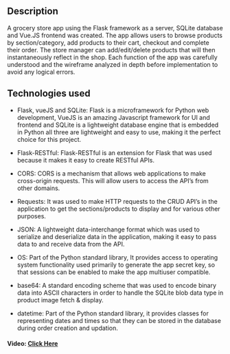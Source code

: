 ## Description
A grocery store app using the Flask framework as a server, SQLite database and Vue.JS frontend was created. The app allows users to browse products by section/category, add
products to their cart, checkout and complete their order. The store manager can add/edit/delete products that will then instantaneously reflect in the shop. Each function of the app was carefully understood and the wireframe analyzed in depth before
implementation to avoid any logical errors.
## Technologies used
- Flask, vueJS and SQLite: Flask is a microframework for Python web development, VueJS
	is an amazing Javascript framework for UI and frontend and SQLite is a lightweight
	database engine that is embedded in Python all three are lightweight and easy to use,
	making it the perfect choice for this project.

- Flask-RESTful: Flask-RESTful is an extension for Flask that was used because it makes it
	easy to create RESTful APIs.

- CORS: CORS is a mechanism that allows web applications to make cross-origin requests.
	This will allow users to access the API’s from other domains.

- Requests: It was used to make HTTP requests to the CRUD API’s in the application to get the sections/products to display and for various other purposes.

- JSON: A lightweight data-interchange format which was used to serialize and deserialize
	data in the application, making it easy to pass data to and receive data from the API.
 
- OS: Part of the Python standard library, It provides access to operating system functionality used primarily to generate the app secret key, so that sessions can be enabled to make the app multiuser compatible.

- base64: A standard encoding scheme that was used to encode binary data into ASCII
	characters in order to handle the SQLite blob data type in product image fetch & display.

- datetime: Part of the Python standard library, it provides classes for representing dates
	and times so that they can be stored in the database during order creation and updation.

#### Video: [Click Here](https://youtu.be/IngXbmWWplw "Click Here")